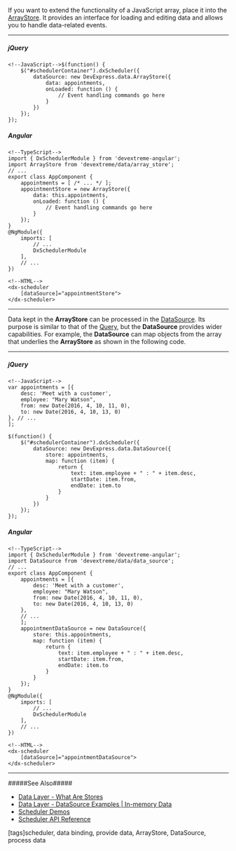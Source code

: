 If you want to extend the functionality of a JavaScript array, place it into the [ArrayStore](/api-reference/30%20Data%20Layer/ArrayStore '/Documentation/ApiReference/Data_Layer/ArrayStore/'). It provides an interface for loading and editing data and allows you to handle data-related events.

---
##### jQuery

    <!--JavaScript-->$(function() {
        $("#schedulerContainer").dxScheduler({
            dataSource: new DevExpress.data.ArrayStore({
                data: appointments,
                onLoaded: function () {
                    // Event handling commands go here
                }
            })
        });
    });

##### Angular

    <!--TypeScript-->
    import { DxSchedulerModule } from 'devextreme-angular';
    import ArrayStore from 'devextreme/data/array_store';
    // ...
    export class AppComponent {
        appointments = [ /* ... */ ];
        appointmentStore = new ArrayStore({
            data: this.appointments,
            onLoaded: function () {
                // Event handling commands go here
            }
        });
    }
    @NgModule({
        imports: [
            // ...
            DxSchedulerModule
        ],
        // ...
    })

    <!--HTML-->
    <dx-scheduler
        [dataSource]="appointmentStore">
    </dx-scheduler>

---

Data kept in the **ArrayStore** can be processed in the [DataSource](/api-reference/30%20Data%20Layer/DataSource '/Documentation/ApiReference/Data_Layer/DataSource/'). Its purpose is similar to that of the [Query](/concepts/30%20Data%20Layer/5%20Data%20Layer/6%20Query%20Concept.md '/Documentation/Guide/Data_Layer/Data_Layer/#Query_Concept'), but the **DataSource** provides wider capabilities. For example, the **DataSource** can map objects from the array that underlies the **ArrayStore** as shown in the following code.

---
##### jQuery

    <!--JavaScript-->
    var appointments = [{ 
        desc: 'Meet with a customer', 
        employee: "Mary Watson",
        from: new Date(2016, 4, 10, 11, 0), 
        to: new Date(2016, 4, 10, 13, 0) 
    }, // ...
    ];
    
    $(function() {
        $("#schedulerContainer").dxScheduler({
            dataSource: new DevExpress.data.DataSource({
                store: appointments,
                map: function (item) {
                    return {
                        text: item.employee + " : " + item.desc,
                        startDate: item.from,
                        endDate: item.to
                    }   
                }
            })
        });
    });

##### Angular

    <!--TypeScript-->
    import { DxSchedulerModule } from 'devextreme-angular';
    import DataSource from 'devextreme/data/data_source';
    // ...
    export class AppComponent {
        appointments = [{ 
            desc: 'Meet with a customer', 
            employee: "Mary Watson",
            from: new Date(2016, 4, 10, 11, 0), 
            to: new Date(2016, 4, 10, 13, 0) 
        }, 
        // ...
        ];
        appointmentDataSource = new DataSource({
            store: this.appointments,
            map: function (item) {
                return {
                    text: item.employee + " : " + item.desc,
                    startDate: item.from,
                    endDate: item.to
                }   
            }
        });
    }
    @NgModule({
        imports: [
            // ...
            DxSchedulerModule
        ],
        // ...
    })

    <!--HTML-->
    <dx-scheduler
        [dataSource]="appointmentDataSource">
    </dx-scheduler>



---

#####See Also#####
- [Data Layer - What Are Stores](/Documentation/Guide/Data_Layer/Data_Layer/#Data_Layer_Data_Layer_Creating_DataSource_What_Are_Stores)
- [Data Layer - DataSource Examples | In-memory Data](/concepts/30%20Data%20Layer/51%20Data%20Source%20Examples/0%20In-memory%20Data.md '/Documentation/Guide/Data_Layer/Data_Source_Examples/#In-memory_Data')
- [Scheduler Demos](https://js.devexpress.com/Demos/WidgetsGallery/Demo/Scheduler/Overview/jQuery/Light)
- [Scheduler API Reference](/api-reference/10%20UI%20Widgets/dxScheduler '/Documentation/ApiReference/UI_Widgets/dxScheduler/')

[tags]scheduler, data binding, provide data, ArrayStore, DataSource, process data
